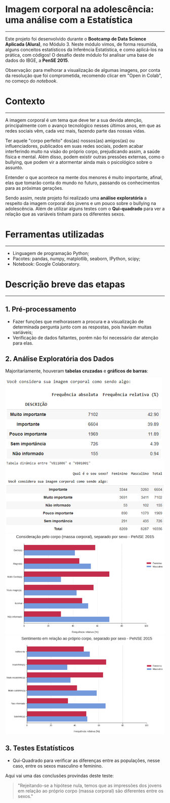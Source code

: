 # Imagem corporal na adolescência: uma análise com a Estatística
---
Este projeto foi desenvolvido durante o **Bootcamp de Data Science Aplicada (Alura)**, no Módulo 3. Neste módulo vimos, de forma resumida, alguns conceitos estatísticos da Inferência Estatística, e como aplicá-los na prática, com códigos! O desafio deste módulo foi analisar uma base de dados do IBGE, a **PenSE 2015**.

Observação: para melhorar a visualização de algumas imagens, por conta da resolução que foi comprometida, recomendo clicar em "Open in Colab", no começo do *notebook*.
# Contexto
---
A imagem corporal é um tema que deve ter a sua devida atenção, principalmente com o avanço tecnológico nesses últimos anos, em que as redes sociais vêm, cada vez mais, fazendo parte das nossas vidas.

Ter aquele "corpo perfeito" dos(as) nossos(as) amigos(as) ou influenciadores, publicados em suas redes sociais, podem acabar interferindo muito na visão do próprio corpo, prejudicando assim, a saúde física e mental. Além disso, podem existir outras pressões externas, como o bullying, que podem vir a atormentar ainda mais o psicológico sobre o assunto.

Entender o que acontece na mente dos menores é muito importante, afinal, elas que tomarão conta do mundo no futuro, passando os conhecimentos para as próximas gerações.

Sendo assim, neste projeto foi realizado uma **análise exploratória** a respeito da imagem corporal dos jovens e um pouco sobre o bullying na adolescência. Além de utilizar alguns testes com o **Qui-quadrado** para ver a relação que as variáveis tinham para os diferentes sexos.

# Ferramentas utilizadas
---
- Linguagem de programação Python;
- Pacotes: pandas, numpy, matplotlib, seaborn, IPython, scipy;
- Notebook: Google Colaboratory.

# Descrição breve das etapas
---
## 1. Pré-processamento
- Fazer funções que melhorassem a procura e a visualização de determinada pergunta junto com as respostas, pois haviam muitas variáveis;
- Verificação de dados faltantes, porém não foi necessário dar atenção para elas.

## 2. Análise Exploratória dos Dados
Majoritariamente, houveram **tabelas cruzadas** e **gráficos de barras**:

![](https://github.com/Emersonmiady/imagem-corporal-ds/blob/main/img/corp_impression.png?raw=true)
![](https://github.com/Emersonmiady/imagem-corporal-ds/blob/main/img/sex_corp_impression.png?raw=true)
![](https://github.com/Emersonmiady/imagem-corporal-ds/blob/main/img/corp_consideration.png?raw=true)
![](https://github.com/Emersonmiady/imagem-corporal-ds/blob/main/img/corp_sentiment.png?raw=true)

## 3. Testes Estatísticos
- Qui-Quadrado para verificar as diferenças entre as populações, nesse caso, entre os sexos masculino e feminino.
 
Aqui vai uma das conclusões provindas deste teste:
> "Rejeitando-se a hipótese nula, temos que as impressões dos jovens em relação ao próprio corpo (massa corporal) são diferentes entre os sexos."
